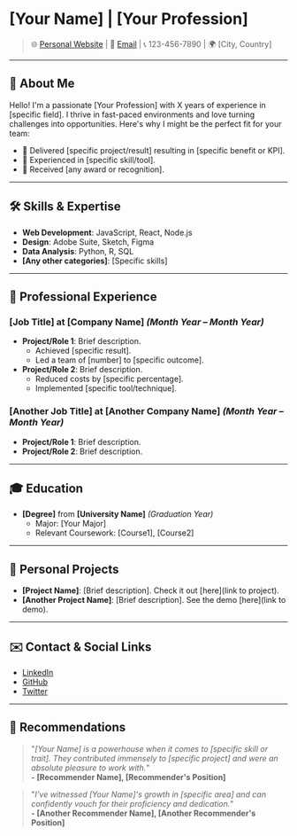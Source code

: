 # [Your Name] | [Your Profession]
> 🌐 [Personal Website](http://yourwebsite.com) | 📧 [Email](mailto:youremail@example.com) | 📞 123-456-7890 | 🌍 [City, Country]

---

## 👋 About Me
Hello! I'm a passionate [Your Profession] with X years of experience in [specific field]. I thrive in fast-paced environments and love turning challenges into opportunities. Here's why I might be the perfect fit for your team:

- 🚀 Delivered [specific project/result] resulting in [specific benefit or KPI].
- 🤖 Experienced in [specific skill/tool].
- 🌟 Received [any award or recognition].

---

## 🛠 Skills & Expertise

- **Web Development**: JavaScript, React, Node.js
- **Design**: Adobe Suite, Sketch, Figma
- **Data Analysis**: Python, R, SQL
- **[Any other categories]**: [Specific skills]

---

## 💼 Professional Experience

### **[Job Title]** at **[Company Name]** _(Month Year – Month Year)_
- **Project/Role 1**: Brief description.
  - Achieved [specific result].
  - Led a team of [number] to [specific outcome].
- **Project/Role 2**: Brief description.
  - Reduced costs by [specific percentage].
  - Implemented [specific tool/technique].

### **[Another Job Title]** at **[Another Company Name]** _(Month Year – Month Year)_
- **Project/Role 1**: Brief description.
- **Project/Role 2**: Brief description.

---

## 🎓 Education

- **[Degree]** from **[University Name]** _(Graduation Year)_
  - Major: [Your Major]
  - Relevant Coursework: [Course1], [Course2]

---

## 🌱 Personal Projects

- **[Project Name]**: [Brief description]. Check it out [here](link to project).
- **[Another Project Name]**: [Brief description]. See the demo [here](link to demo).

---

## ✉️ Contact & Social Links

- [LinkedIn](http://linkedin.com/in/yourusername)
- [GitHub](http://github.com/yourusername)
- [Twitter](http://twitter.com/yourusername)

---

## 🤝 Recommendations

> "_[Your Name] is a powerhouse when it comes to [specific skill or trait]. They contributed immensely to [specific project] and were an absolute pleasure to work with._"  
> **- [Recommender Name], [Recommender's Position]**

> "_I've witnessed [Your Name]'s growth in [specific area] and can confidently vouch for their proficiency and dedication._"  
> **- [Another Recommender Name], [Another Recommender's Position]**

